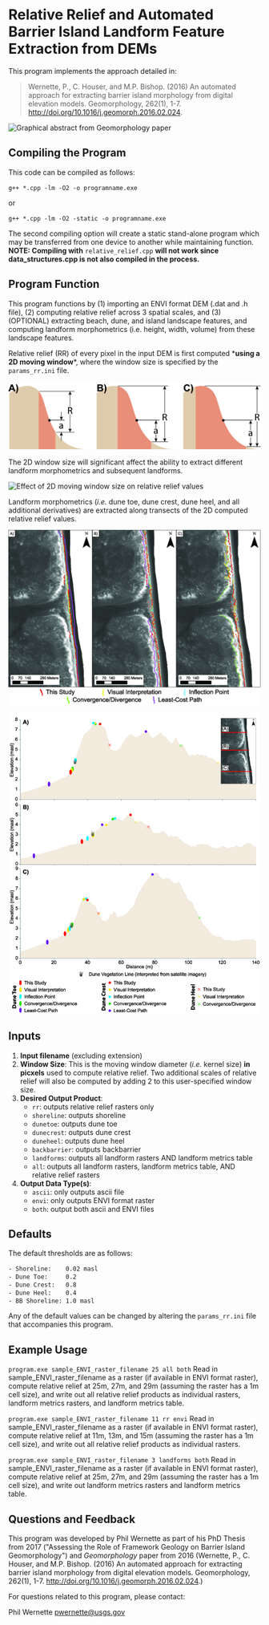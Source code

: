 # Relative Relief and Automated Barrier Island Landform Feature Extraction from DEMs

This program implements the approach detailed in:

> Wernette, P., C. Houser, and M.P. Bishop. (2016) An automated approach for extracting barrier island morphology from digital elevation models. Geomorphology, 262(1), 1-7. http://doi.org/10.1016/j.geomorph.2016.02.024.

![Graphical abstract from *Geomorphology* paper](/images/featureextractiongraphicalabstract.png)

## Compiling the Program

This code can be compiled as follows:
```
g++ *.cpp -lm -O2 -o programname.exe
```
or
```
g++ *.cpp -lm -O2 -static -o programname.exe
```

The second compiling option will create a static stand-alone program which may be transferred from one device to another while maintaining function. **NOTE: Compiling with** ```relative_relief.cpp``` **will not work since data_structures.cpp is not also compiled in the process.**

## Program Function

This program functions by (1) importing an ENVI format DEM (.dat and .h file), (2) computing relative relief across 3 spatial scales, and (3) (OPTIONAL) extracting beach, dune, and island landscape features, and computing landform morphometrics (i.e. height, width, volume) from these landscape features.

Relative relief (RR) of every pixel in the input DEM is first computed \***using a 2D moving window**\*, where the window size is specified by the ```params_rr.ini``` file.

![Side profile (1D) profile of a transect through a 2D moving window](/images/Figure2.png)

The 2D window size will significant affect the ability to extract different landform morphometrics and subsequent landforms.

![Effect of 2D moving window size on relative relief values](/images/Figure3withDI.png)

Landform morphometrics (*i.e.* dune toe, dune crest, dune heel, and all additional derivatives) are extracted along transects of the 2D computed relative relief values.

![Planview map of where landform morphometrics from this paper](/images/Figure5.png)

![Profile view of where landform morphometrics from this paper align with other approaches](/images/Figure6.png)

## Inputs

1. **Input filename** (excluding extension)
2. **Window Size**: This is the moving window diameter (*i.e.* kernel size) **in picxels** used to compute relative relief. Two additional scales of relative relief will also be computed by adding 2 to this user-specified window size.
3. **Desired Output Product**:
	- `rr`: outputs relative relief rasters only
	- `shoreline`: outputs shoreline
	- `dunetoe`: outputs dune toe
	- `dunecrest`: outputs dune crest
	- `duneheel`: outputs dune heel
	- `backbarrier`: outputs backbarrier
	- `landforms`: outputs all landform rasters AND landform metrics table
	- `all`: outputs all landform rasters, landform metrics table, AND relative relief rasters
4. **Output Data Type(s)**:
	- `ascii`: only outputs ascii file
	- `envi`:  only outputs ENVI format raster
	- `both`: output both ascii and ENVI files


## Defaults

The default thresholds are as follows:
	
	- Shoreline:    0.02 masl
	- Dune Toe:     0.2
	- Dune Crest:   0.8
	- Dune Heel:    0.4
	- BB Shoreline: 1.0 masl

Any of the default values can be changed by altering the ```params_rr.ini``` file that accompanies this program.

## Example Usage
```program.exe sample_ENVI_raster_filename 25 all both```
Read in sample_ENVI_raster_filename as a raster (if available in ENVI format raster), compute relative relief at 25m, 27m, and 29m (assuming the raster has a 1m cell size), and write out all relative relief products as individual rasters, landform metrics rasters, and landform metrics table.

```program.exe sample_ENVI_raster_filename 11 rr envi```
Read in sample_ENVI_raster_filename as a raster (if available in ENVI format raster), compute relative relief at 11m, 13m, and 15m (assuming the raster has a 1m cell size), and write out all relative relief products as individual rasters.

```program.exe sample_ENVI_raster_filename 3 landforms both```
Read in sample_ENVI_raster_filename as a raster (if available in ENVI format raster), compute relative relief at 25m, 27m, and 29m (assuming the raster has a 1m cell size), and write out landform metrics rasters and landform metrics table.

## Questions and Feedback

This program was developed by Phil Wernette as part of his PhD Thesis from 2017 ("Assessing the Role of Framework Geology on Barrier Island Geomorphology") and *Geomorphology* paper from 2016 (Wernette, P., C. Houser, and M.P. Bishop. (2016) An automated approach for extracting barrier island morphology from digital elevation models. Geomorphology, 262(1), 1-7. http://doi.org/10.1016/j.geomorph.2016.02.024.)

For questions related to this program, please contact:

Phil Wernette [pwernette@usgs.gov]()
